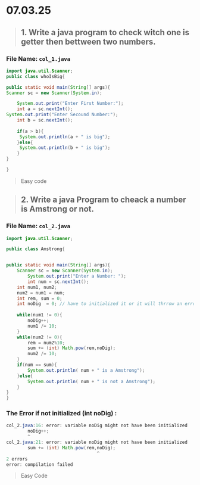 # 07.03.25
> ## 1. Write a java program to check witch one is getter then bettween two numbers.

### File Name: `col_1.java`
```java
import java.util.Scanner;
public class whoIsBig{

public static void main(String[] args){
Scanner sc = new Scanner(System.in);

	System.out.print("Enter First Number:");
	int a = sc.nextInt();
System.out.print("Enter Secound Number:");
	int b = sc.nextInt();
	
	if(a > b){
	 System.out.println(a + " is big");
	}else{
	 System.out.println(b + " is big");
	}
}

}
```
> Easy code 

> ## 2. Write a java Program to cheack a number is Amstrong or not.

### File Name: `col_2.java`

```java 
import java.util.Scanner;

public class Amstrong{


public static void main(String[] args){
	Scanner sc = new Scanner(System.in);
		System.out.print("Enter a Number: ");
		int num = sc.nextInt();
	int num1, num2;
	num2 = num1 = num;
	int rem, sum = 0;
	int noDig  = 0; // have to initialized it or it will thrrow an error showing bellow 
	
	while(num1 != 0){
		noDig++;
		num1 /= 10;
	}
	while(num2 != 0){
		rem = num2%10;
		sum += (int) Math.pow(rem,noDig);
		num2 /= 10;
	}
	if(num == sum){
		System.out.println( num + " is a Amstrong");
	}else{
		System.out.println( num + " is not a Amstrong");
	}
}
}
```
### The Error if not initialized (int noDig) :
```java 
col_2.java:16: error: variable noDig might not have been initialized
		noDig++;
		^
col_2.java:21: error: variable noDig might not have been initialized
		sum += (int) Math.pow(rem,noDig);
		                          ^
2 errors
error: compilation failed

```
> Easy Code  
